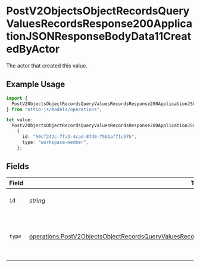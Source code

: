 # PostV2ObjectsObjectRecordsQueryValuesRecordsResponse200ApplicationJSONResponseBodyData11CreatedByActor

The actor that created this value.

## Example Usage

```typescript
import {
  PostV2ObjectsObjectRecordsQueryValuesRecordsResponse200ApplicationJSONResponseBodyData11CreatedByActor,
} from "attio-js/models/operations";

let value:
  PostV2ObjectsObjectRecordsQueryValuesRecordsResponse200ApplicationJSONResponseBodyData11CreatedByActor =
    {
      id: "50cf242c-7fa3-4cad-87d0-75b1af71c57b",
      type: "workspace-member",
    };
```

## Fields

| Field                                                                                                                                                                                                                              | Type                                                                                                                                                                                                                               | Required                                                                                                                                                                                                                           | Description                                                                                                                                                                                                                        |
| ---------------------------------------------------------------------------------------------------------------------------------------------------------------------------------------------------------------------------------- | ---------------------------------------------------------------------------------------------------------------------------------------------------------------------------------------------------------------------------------- | ---------------------------------------------------------------------------------------------------------------------------------------------------------------------------------------------------------------------------------- | ---------------------------------------------------------------------------------------------------------------------------------------------------------------------------------------------------------------------------------- |
| `id`                                                                                                                                                                                                                               | *string*                                                                                                                                                                                                                           | :heavy_minus_sign:                                                                                                                                                                                                                 | An ID to identify the actor.                                                                                                                                                                                                       |
| `type`                                                                                                                                                                                                                             | [operations.PostV2ObjectsObjectRecordsQueryValuesRecordsResponse200ApplicationJSONResponseBodyData11Type](../../models/operations/postv2objectsobjectrecordsqueryvaluesrecordsresponse200applicationjsonresponsebodydata11type.md) | :heavy_minus_sign:                                                                                                                                                                                                                 | The type of actor. [Read more information on actor types here](/docs/actors).                                                                                                                                                      |